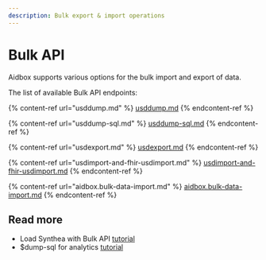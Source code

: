 ```yaml
---
description: Bulk export & import operations
---
```


# Bulk API

Aidbox supports various options for the bulk import and export of data.

The list of available Bulk API endpoints:

{% content-ref url="usddump.md" %}
[usddump.md](dump.md)
{% endcontent-ref %}

{% content-ref url="usddump-sql.md" %}
[usddump-sql.md](dump-sql.md)
{% endcontent-ref %}

{% content-ref url="usdexport.md" %}
[usdexport.md](export.md)
{% endcontent-ref %}

{% content-ref url="usdimport-and-fhir-usdimport.md" %}
[usdimport-and-fhir-usdimport.md](import-and-fhir-import.md)
{% endcontent-ref %}

{% content-ref url="aidbox.bulk-data-import.md" %}
[aidbox.bulk-data-import.md](aidbox.bulk-data-import.md)
{% endcontent-ref %}

## Read more

* Load Synthea with Bulk API [tutorial](../../tutorials/bulk-api-tutorials/synthea-by-bulk-api.md)
* $dump-sql for analytics [tutorial](../../tutorials/bulk-api-tutorials/dump-sql-tutorial.md)
